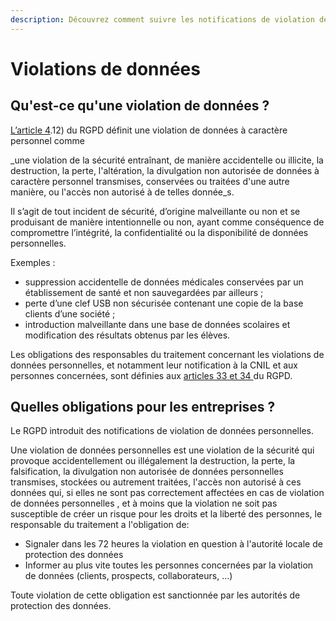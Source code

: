 ```yaml
---
description: Découvrez comment suivre les notifications de violation de données.
---
```


# Violations de données

## Qu'est-ce qu'une violation de données ?

[L’article 4](https://www.cnil.fr/fr/reglement-europeen-protection-donnees/chapitre1#Article4).12\) du RGPD définit une violation de données à caractère personnel comme  

_une violation de la sécurité entraînant, de manière accidentelle ou illicite, la destruction, la perte, l'altération, la divulgation non autorisée de données à caractère personnel transmises, conservées ou traitées d'une autre manière, ou l'accès non autorisé à de telles donnée_s.

Il s’agit de tout incident de sécurité, d’origine malveillante ou non et se produisant de manière intentionnelle ou non, ayant comme conséquence de compromettre l’intégrité, la confidentialité ou la disponibilité de données personnelles.

Exemples :

* suppression accidentelle de données médicales conservées par un établissement de santé et non sauvegardées par ailleurs ;
* perte d’une clef USB non sécurisée contenant une copie de la base clients d’une société ;
* introduction malveillante dans une base de données scolaires et modification des résultats obtenus par les élèves.

Les obligations des responsables du traitement concernant les violations de données personnelles, et notamment leur notification à la CNIL et aux personnes concernées, sont définies aux [articles 33 et 34 ](https://www.cnil.fr/fr/reglement-europeen-protection-donnees/chapitre4#Article33)du RGPD.

## Quelles obligations pour les entreprises ?

Le RGPD introduit des notifications de violation de données personnelles.

Une violation de données personnelles est une violation de la sécurité qui provoque accidentellement ou illégalement la destruction, la perte, la falsification, la divulgation non autorisée de données personnelles transmises, stockées ou autrement traitées, l'accès non autorisé à ces données qui, si elles ne sont pas correctement affectées en cas de violation de données personnelles , et à moins que la violation ne soit pas susceptible de créer un risque pour les droits et la liberté des personnes, le responsable du traitement a l'obligation de: 

* Signaler dans les 72 heures la violation en question à l'autorité locale de protection des données
* Informer au plus vite toutes les personnes concernées par la violation de données \(clients, prospects, collaborateurs, ...\) 

Toute violation de cette obligation est sanctionnée par les autorités de protection des données.

